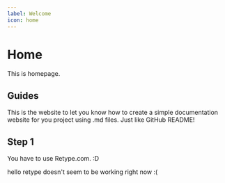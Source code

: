 ```yaml
---
label: Welcome
icon: home
---
```

# Home
This is homepage.

## Guides
This is the website to let you know how to create a simple documentation website for you project using .md files. Just like GitHub README!

## Step 1
You have to use Retype.com. :D


hello retype doesn't seem to be working right now :(
